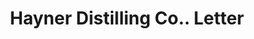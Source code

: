 ---
doi: 10.7916/D8CR75JX
date_other: '1900'
date_other_textual: '1900'
form: correspondence
genre:
- Letters (correspondence)
name:
- Hayner Distilling Co.
object_in_context_url: https://biggert.cul.columbia.edu/items/view/ave_biggert_01690
subject_hierarchical_geographic:
- Dayton, Ohio, United States
subject_name:
- Hayner Distilling Co.
title: Hayner Distilling Co.. Letter
sort_title: Hayner Distilling Co.. Letter
call_number: ave_biggert_01690
coordinates:
- 39.75944444444445,-84.19166666666668
pid: ave_biggert_01690
identifiers: ave_biggert_01690
thumbnail: https://derivativo-1.library.columbia.edu/iiif/2/ldpd:490747/full/!256,256/0/native.jpg
permalink: /biggert/ave_biggert_01690/
layout: iiif-image-page
---